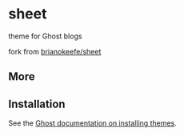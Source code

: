 sheet
=====

 theme for Ghost blogs

 fork from [brianokeefe/sheet](https://github.com/brianokeefe/sheet)

## More


## Installation

See the [Ghost documentation on installing themes](http://docs.ghost.org/themes/).
